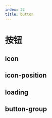 ```yaml
---
index: 22
title: button
---
```

# 按钮

<button-button-demo></button-button-demo>

## icon 

<button-button-icon></button-button-icon>

## icon-position

<button-button-icon-position></button-button-icon-position>

## loading

<button-button-loading></button-button-loading>

## button-group

<button-button-group></button-button-group>